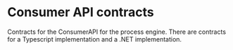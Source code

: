 # Consumer API contracts

Contracts for the ConsumerAPI for the process engine. There are contracts for a Typescript implementation and a .NET implementation.